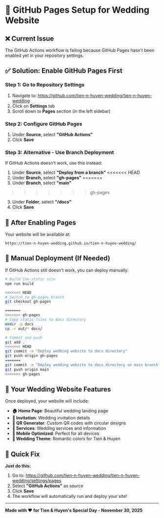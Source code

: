 # 🎉 GitHub Pages Setup for Wedding Website

## ❌ Current Issue
The GitHub Actions workflow is failing because GitHub Pages hasn't been enabled yet in your repository settings.

## ✅ Solution: Enable GitHub Pages First

### Step 1: Go to Repository Settings
1. Navigate to: https://github.com/tien-n-huyen-wedding/tien-n-huyen-wedding
2. Click on **Settings** tab
3. Scroll down to **Pages** section (in the left sidebar)

### Step 2: Configure GitHub Pages
1. Under **Source**, select **"GitHub Actions"**
2. Click **Save**

### Step 3: Alternative - Use Branch Deployment
If GitHub Actions doesn't work, use this instead:
1. Under **Source**, select **"Deploy from a branch"**
<<<<<<< HEAD
2. Under **Branch**, select **"gh-pages"**
=======
2. Under **Branch**, select **"main"**
>>>>>>> gh-pages
3. Under **Folder**, select **"/docs"**
4. Click **Save**

## 🚀 After Enabling Pages

Your website will be available at:
```
https://tien-n-huyen-wedding.github.io/tien-n-huyen-wedding/
```

## 🔧 Manual Deployment (If Needed)

If GitHub Actions still doesn't work, you can deploy manually:

```bash
# Build the static site
npm run build

<<<<<<< HEAD
# Switch to gh-pages branch
git checkout gh-pages

=======
>>>>>>> gh-pages
# Copy static files to docs directory
mkdir -p docs
cp -r out/* docs/

# Commit and push
git add .
<<<<<<< HEAD
git commit -m "Deploy wedding website to docs directory"
git push origin gh-pages
=======
git commit -m "Deploy wedding website to docs directory on main branch"
git push origin main
>>>>>>> gh-pages
```

## 🎊 Your Wedding Website Features

Once deployed, your website will include:

- **🏠 Home Page**: Beautiful wedding landing page
- **💌 Invitation**: Wedding invitation details
- **📱 QR Generator**: Custom QR codes with circular designs
- **🎊 Services**: Wedding services and information
- **📱 Mobile Optimized**: Perfect for all devices
- **🎨 Wedding Theme**: Romantic colors for Tien & Huyen

## 🎯 Quick Fix

**Just do this:**
1. Go to: https://github.com/tien-n-huyen-wedding/tien-n-huyen-wedding/settings/pages
2. Select **"GitHub Actions"** as source
3. Click **Save**
4. The workflow will automatically run and deploy your site!

---

**Made with ❤️ for Tien & Huyen's Special Day - November 30, 2025**
